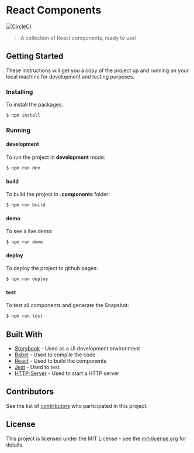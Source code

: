# React Components

[![CircleCI](https://circleci.com/gh/labcodes/react-components/tree/master.svg?style=svg&circle-token=d06228bbf3f4f920216316bc2d667686163d15bf)](https://circleci.com/gh/labcodes/react-components/tree/master)

> A collection of React components, ready to use!

## Getting Started

These instructions will get you a copy of the project up and running on your local machine for development and testing purposes.

### Installing

To install the packages:

```sh
$ npm install
```

### Running

#### development

To run the project in **development** mode:

```sh
$ npm run dev
```

#### build

To build the project in **.components** folder:

```sh
$ npm run build
```

#### demo

To see a live demo:

```sh
$ npm run demo
```

#### deploy

To deploy the project to github pages:

```sh
$ npm run deploy
```

#### test

To test all components and generate the Snapshot:

```sh
$ npm run test
```

## Built With

* [Storybook](https://storybook.js.org/) - Used as a UI development environment
* [Babel](https://babeljs.io/) - Used to compile the code
* [React](https://reactjs.org/) - Used to build the components
* [Jest](https://facebook.github.io/jest/) - Used to test
* [HTTP-Server](https://www.npmjs.com/package/http-server) - Used to start a HTTP server

## Contributors

See the list of [contributors](https://github.com/labcodes/react-components/contributors) who participated in this project.

## License

This project is licensed under the MIT License - see the [mit-license.org](https://labcodes.mit-license.org/) for details.
